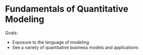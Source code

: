 # Fundamentals of Quantitative Modeling

Goals:
- Exposure to the language of modeling    
- See a variety of quantitative business models and applications  